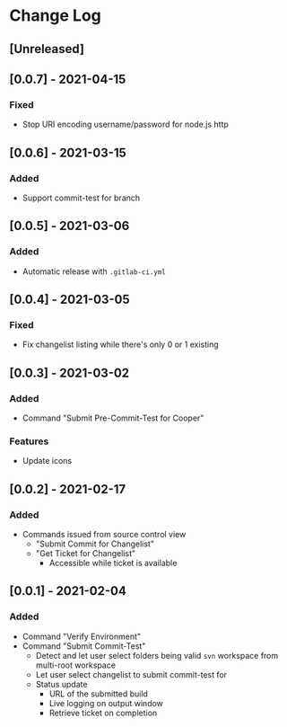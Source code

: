 # Change Log

## [Unreleased]

## [0.0.7] - 2021-04-15

### Fixed

*   Stop URI encoding username/password for node.js http

## [0.0.6] - 2021-03-15

### Added

*   Support commit-test for branch

## [0.0.5] - 2021-03-06

### Added

*   Automatic release with `.gitlab-ci.yml`

## [0.0.4] - 2021-03-05

### Fixed

*   Fix changelist listing while there's only 0 or 1 existing

## [0.0.3] - 2021-03-02

### Added

*   Command "Submit Pre-Commit-Test for Cooper"

### Features

*   Update icons

## [0.0.2] - 2021-02-17

### Added

*   Commands issued from source control view
    *   "Submit Commit for Changelist"
    *   "Get Ticket for Changelist"
        *   Accessible while ticket is available

## [0.0.1] - 2021-02-04

### Added

*   Command "Verify Environment"
*   Command "Submit Commit-Test"
    *   Detect and let user select folders being valid `svn` workspace from
        multi-root workspace
    *   Let user select changelist to submit commit-test for
    *   Status update
        *   URL of the submitted build
        *   Live logging on output window
        *   Retrieve ticket on completion
